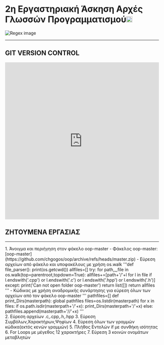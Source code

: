 # 2η Εργαστηριακή Άσκηση Αρχές Γλωσσών Προγραμματισμού<a href="https://chgogos.github.io/dituoi_agp/resources/agp_assignment20210329.pdf"><img width="20px" height="20px" src="https://www.freeiconspng.com/thumbs/information-icon/information-icon-clip-art-at-clker-com-vector-clip-art-online--32.png"></a>
![Regex image](https://www.oreilly.com/content/wp-content/uploads/sites/2/2019/06/email-regex_crop-ae942dc427c8cebd3a83c52d17389123.jpg)
<hr>

## GIT VERSION CONTROL
<iframe width="100%" height="512px" src="https://www.youtube.com/embed/RGOj5yH7evk" title="YouTube video player" frameborder="0" allow="accelerometer; autoplay; clipboard-write; encrypted-media; gyroscope; picture-in-picture" allowfullscreen></iframe>

## ΖΗΤΟΥΜΕΝΑ ΕΡΓΑΣΙΑΣ
<hr>
1. Άνοιγμα και περιήγηση στον φάκελο oop-master 
    - Φάκελος oop-master:[oop-master](https://github.com/chgogos/oop/archive/refs/heads/master.zip)
    - Εύρεση αρχείων από φάκελο και υποφακέλους με χρήση os.walk
    '''def file_parser():
        print(os.getcwd())
        allfiles=[]
        try:
            for path,_,file in os.walk(top=parentroot,topdown=True):
                allfiles+=[path+'/'+l for l in file if l.endswith('.cpp') or l.endswith('.c') or l.endswith('.hpp') or l.endswith('.h')]
        except:
            print('Can not open folder oop-master')
            return list([])
        return allfiles
  '''
  - Κώδικας με χρήση αναδρομικής συνάρτησης για εύρεση όλων των αρχείων από τον φάκελο oop-master
    ''' pathfiles=[]
        def print_Dirs(masterpath):
            global pathfiles
            files=os.listdir(masterpath)
            for x in files:
                if os.path.isdir(masterpath+'/'+x):
                    print_Dirs(masterpath+'/'+x)
                else:
                    pathfiles.append(masterpath+'//'+x)
    '''
    <br>
2. Εύρεση αρχείων .c,.cpp,.h,.hpp
3. Εύρεση Συμβόλων,Χαρακτήρων,Ψηφίων
4. Εύρεση όλων των γραμμών κώδικα(εκτός κενών γραμμών)
5. Πλήθος Εντολών if με συνθήκη ισότητας
6. For Loops με μέγεθος 12 χαρακτήρες
7. Εύρεση 3 κοινών ονομάτων μεταβλητών
